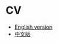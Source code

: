 # CV

* [English version](https://github.com/iamlazynic/cv/raw/master/cv.pdf)
* [中文版](https://github.com/iamlazynic/cv/raw/master/cv-zh.pdf)
